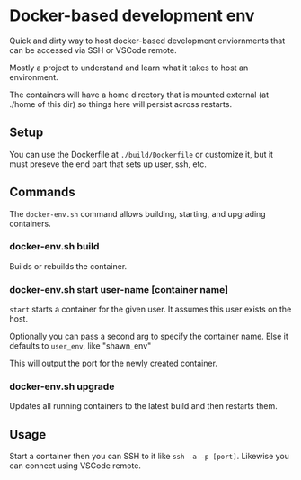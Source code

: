 # Docker-based development env

Quick and dirty way to host docker-based development enviornments that can be accessed via SSH or VSCode remote.

Mostly a project to understand and learn what it takes to host an environment.

The containers will have a home directory that is mounted external (at ./home of this dir) so things here will persist across restarts.

## Setup

You can use the Dockerfile at `./build/Dockerfile` or customize it, but it must preseve the end part that sets up user, ssh, etc.

## Commands

The `docker-env.sh` command allows building, starting, and upgrading containers.

### docker-env.sh build

Builds or rebuilds the container.

### docker-env.sh start user-name [container name]

`start` starts a container for the given user.  It assumes this user exists on the host.

Optionally you can pass a second arg to specify the container name.  Else it defaults to `user_env`, like "shawn_env"

This will output the port for the newly created container.

### docker-env.sh upgrade

Updates all running containers to the latest build and then restarts them.

## Usage

Start a container then you can SSH to it like `ssh -a -p [port]`.  Likewise you can connect using VSCode remote.

